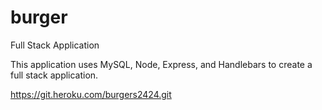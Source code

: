 # burger

Full Stack Application

This application uses MySQL, Node, Express, and Handlebars to create a full stack application. 

https://git.heroku.com/burgers2424.git
